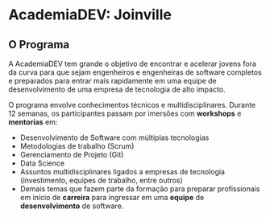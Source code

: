 # AcademiaDEV: Joinville

## O Programa

A AcademiaDEV tem grande o objetivo de encontrar e acelerar jovens fora da curva para que sejam engenheiros e engenheiras de software completos e preparados para entrar mais rapidamente em uma equipe de desenvolvimento de uma empresa de tecnologia de alto impacto.

O programa envolve conhecimentos técnicos e multidisciplinares. Durante 12 semanas, os participantes passam por imersões com **workshops** e **mentorias** em:

* Desenvolvimento de Software com múltiplas tecnologias
* Metodologias de trabalho \(Scrum\)
* Gerenciamento de Projeto \(Git\)
* Data Science
* Assuntos multidisciplinares ligados a empresas de tecnologia \(investimento, equipes de trabalho, entre outros\)
* Demais temas que fazem parte da formação para preparar profissionais em início de **carreira** para ingressar em uma **equipe** de **desenvolvimento** de software.

